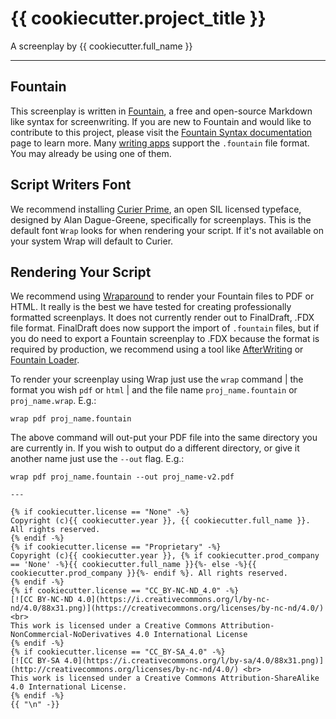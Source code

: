 # {{ cookiecutter.project_title }}

A screenplay by {{ cookiecutter.full_name }}

---

## Fountain
This screenplay is written in [Fountain](https://www.fountain.io), a free and open-source Markdown like syntax for screenwriting. If you are new to Fountain and would like to contribute to this project, please visit the [Fountain Syntax documentation](https://fountain.io/syntax) page to learn more. Many [writing apps](https://fountain.io/apps) support the `.fountain` file format. You may already be using one of them.


## Script Writers Font

We recommend installing [Curier Prime](https://quoteunquoteapps.com/courierprime/), an open SIL licensed typeface, designed by Alan Dague-Greene, specifically for screenplays. This is the default font `Wrap` looks for when rendering your script. If it's not available on your system Wrap will default to Curier.


## Rendering Your Script

We recommend using [Wraparound](https://wraparound.github.io/) to render your Fountain files to PDF or HTML. It really is the best we have tested for creating professionally formatted screenplays. It does not currently render out to FinalDraft, .FDX file format. FinalDraft does now support the import of `.fountain` files, but if you do need to export a Fountain screenplay to .FDX because the format is required by production, we recommend using a tool like [AfterWriting](https://afterwriting.com/) or [Fountain Loader](https://fountainloader.com/).

To render your screenplay using Wrap just use the `wrap` command | the format you wish `pdf` or `html` | and the file name `proj_name.fountain` or `proj_name.wrap`. E.g.:
```
wrap pdf proj_name.fountain
```
The above command will out-put your PDF file into the same directory you are currently in. If you wish to output do a different directory, or give it another name just use the `--out` flag. E.g.:
```
wrap pdf proj_name.fountain --out proj_name-v2.pdf

---

{% if cookiecutter.license == "None" -%}
Copyright (c){{ cookiecutter.year }}, {{ cookiecutter.full_name }}. All rights reserved.
{% endif -%}
{% if cookiecutter.license == "Proprietary" -%}
Copyright (c){{ cookiecutter.year }}, {% if cookiecutter.prod_company == 'None' -%}{{ cookiecutter.full_name }}{%- else -%}{{ cookiecutter.prod_company }}{%- endif %}. All rights reserved.
{% endif -%}
{% if cookiecutter.license == "CC_BY-NC-ND_4.0" -%}
[![CC BY-NC-ND 4.0](https://i.creativecommons.org/l/by-nc-nd/4.0/88x31.png)](https://creativecommons.org/licenses/by-nc-nd/4.0/) <br>
This work is licensed under a Creative Commons Attribution-NonCommercial-NoDerivatives 4.0 International License
{% endif -%}
{% if cookiecutter.license == "CC_BY-SA_4.0" -%}
[![CC BY-SA 4.0](https://i.creativecommons.org/l/by-sa/4.0/88x31.png)](http://creativecommons.org/licenses/by-nc-nd/4.0/) <br>
This work is licensed under a Creative Commons Attribution-ShareAlike 4.0 International License.
{% endif -%}
{{ "\n" -}}